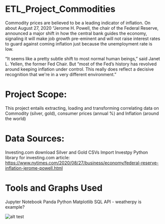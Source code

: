 # ETL_Project_Commodities

Commodity prices are believed to be a leading indicator of inflation. On about August 27, 2020 “Jerome H. Powell, the chair of the Federal Reserve, announced a major shift in how the central bank guides the economy, signaling it will make job growth pre-eminent and will not raise interest rates to guard against coming inflation just because the unemployment rate is low.

“It seems like a pretty subtle shift to most normal human beings,” said Janet L. Yellen, the former Fed Chair. But “most of the Fed’s history has revolved around keeping inflation under control. This really does reflect a decisive recognition that we're in a very different environment.”

# Project Scope:
This project entails extracting, loading and transforming correlating data on Commodity (silver, gold), consumer prices (annual %) and Inflation (around the world)

# Data Sources:
Investing.com download Silver and Gold CSVs Import Investpy Python library for investing.com article: https://www.nytimes.com/2020/08/27/business/economy/federal-reserve-inflation-jerome-powell.html

# Tools and Graphs Used
Jupyter Notebook Panda Python Matplotlib SQL API - weatherpy is example?

![alt test](https://github.com/jeffhoffmanmba/ETL-Project/blob/master/Images/Jerome-Powell.jpg)
